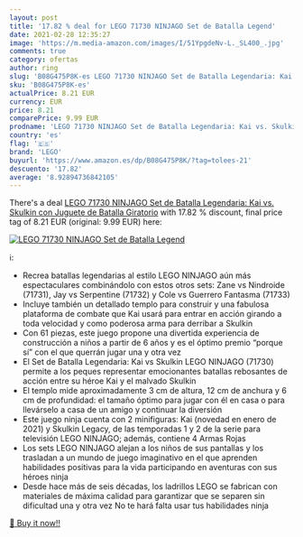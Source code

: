 ```yaml
---
layout: post
title: '17.82 % deal for LEGO 71730 NINJAGO Set de Batalla Legend'
date: 2021-02-28 12:35:27
image: 'https://m.media-amazon.com/images/I/51YpgdeNv-L._SL400_.jpg'
comments: true
category: ofertas
author: ring
slug: 'B08G475P8K-es LEGO 71730 NINJAGO Set de Batalla Legendaria: Kai vs....'
sku: 'B08G475P8K-es'
actualPrice: 8.21 EUR
currency: EUR
price: 8.21
comparePrice: 9.99 EUR
prodname: 'LEGO 71730 NINJAGO Set de Batalla Legendaria: Kai vs. Skulkin con Juguete de Batalla Giratorio'
country: 'es'
flag: '🇪🇸'
brand: 'LEGO'
buyurl: 'https://www.amazon.es/dp/B08G475P8K/?tag=tolees-21'
descuento: '17.82'
average: '8.92894736842105'
---
```


There's a deal [LEGO 71730 NINJAGO Set de Batalla Legendaria: Kai vs. Skulkin con Juguete de Batalla Giratorio](https://www.amazon.es/dp/B08G475P8K/?tag=tolees-21)  with  17.82 % discount, final price tag of  8.21 EUR (original: 9.99 EUR) here:

[![LEGO 71730 NINJAGO Set de Batalla Legend](https://m.media-amazon.com/images/I/51YpgdeNv-L._SL400_.jpg)](https://www.amazon.es/dp/B08G475P8K/?tag=tolees-21)

ℹ️:

- Recrea batallas legendarias al estilo LEGO NINJAGO aún más espectaculares combinándolo con estos otros sets: Zane vs Nindroide (71731), Jay vs Serpentine (71732) y Cole vs Guerrero Fantasma (71733)
- Incluye también un detallado templo para construir y una fabulosa plataforma de combate que Kai usará para entrar en acción girando a toda velocidad y como poderosa arma para derribar a Skulkin
- Con 61 piezas, este juego propone una divertida experiencia de construcción a niños a partir de 6 años y es el óptimo premio “porque sí” con el que querrán jugar una y otra vez
- El Set de Batalla Legendaria: Kai vs Skulkin LEGO NINJAGO (71730) permite a los peques representar emocionantes batallas rebosantes de acción entre su héroe Kai y el malvado Skulkin
- El templo mide aproximadamente 3 cm de altura, 12 cm de anchura y 6 cm de profundidad: el tamaño óptimo para jugar con él en casa o para llevárselo a casa de un amigo y continuar la diversión
- Este juego ninja cuenta con 2 minifiguras: Kai (novedad en enero de 2021) y Skulkin Legacy, de las temporadas 1 y 2 de la serie para televisión LEGO NINJAGO; además, contiene 4 Armas Rojas
- Los sets LEGO NINJAGO alejan a los niños de sus pantallas y los trasladan a un mundo de juego imaginativo en el que aprenden habilidades positivas para la vida participando en aventuras con sus héroes ninja
- Desde hace más de seis décadas, los ladrillos LEGO se fabrican con materiales de máxima calidad para garantizar que se separen sin dificultad una y otra vez No te hará falta usar tus habilidades ninja

[🛒 Buy it now!!](https://www.amazon.es/dp/B08G475P8K/?tag=tolees-21)

